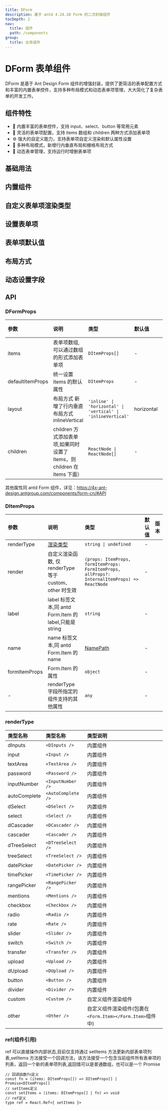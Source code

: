 ```yaml
---
title: DForm
description: 基于 antd 4.24.10 Form 的二次封装组件
tocDepth: 2
nav:
  title: 组件
  path: /components
group:
  title: 业务组件
---
```


# DForm 表单组件

DForm 是基于 Ant Design Form 组件的增强封装，提供了更简洁的表单配置方式和丰富的内置表单控件，支持多种布局模式和动态表单项管理，大大简化了复杂表单的开发工作。

## 组件特性

- 🧩 内置丰富的表单控件，支持 input、select、button 等常用元素
- 🎨 灵活的表单项配置，支持 items 数组和 children 两种方式添加表单项
- ⚙️ 强大的自定义能力，支持表单项自定义渲染和默认属性设置
- 📐 多种布局模式，新增行内垂直布局和栅格布局方式
- 🔄 动态表单管理，支持运行时增删表单项

## 基础用法

<code src="./demos/basicDemo.tsx" title="基础用法" description="通过items添加表单项"></code>

## 内置组件

<code src="./demos/internalRenderDemo.tsx" title="内置组件" description="renderType所支持的内置组件"></code>

## 自定义表单项渲染类型

<code src="./demos/customRenderDemo.tsx" title="自定义表单项渲染类型" description="通过 items 的 renderType 与 render 属性实现自定义渲染类型,renderType='other'时渲染结果会包含在 Form.Item中"></code>

## 设置表单项

<code src="./demos/columnsAndChildrenDemo.tsx" title="设置表单项" description="items与children都可以设置表单项,如果同时存在则children设置的表单项会排在前面"></code>

## 表单项默认值

<code src="./demos/defaultItemPropsDemo.tsx" title="表单项默认值" description="可以通过defaultItemProps统一设置表单项的默认值(只对items添加的表单项生效,且会被items中的同名属性值覆盖)" ></code>

## 布局方式

<code src="./demos/layoutDemo.tsx" title="布局方式" description="新增了行内垂直布局方式inlineVertical和grid栅格布局方式"></code>

## 动态设置字段

<code src="./demos/dynamicItemsDemo.tsx" title="动态设置字段" description="通过ref属性配合useForm可以直接操作组件内部的表单项列表，而不用通过外部state手动管理"></code>

## API

### DFormProps

| 参数             | 说明                                                                      | 类型                                                         | 默认值     | 版本 |
| :--------------- | :------------------------------------------------------------------------ | :----------------------------------------------------------- | :--------- | :--- |
| items            | 表单项数组,可以通过数组的形式添加表单项                                   | `DItemProps[]`                                               | -          |      |
| defaultItemProps | 统一设置 items 的默认属性                                                 | `DItemProps`                                                 | -          |      |
| layout           | 布局方式 新增了行内垂直布局方式 inlineVertical                            | `'inline' \| 'horizontal' \| 'vertical' \| 'inlineVertical'` | horizontal |      |
| children         | children 方式添加表单项,如果同时设置了 items，则 children 在 items 下面） | `ReactNode \| ReactNode[]`                                   | -          |      |

其他属性同 antd Form 组件，详见：https://4x-ant-design.antgroup.com/components/form-cn/#API

### DItemProps

| 参数          | 说明                                                    | 类型                                                                                          | 默认值 | 版本 |
| :------------ | :------------------------------------------------------ | :-------------------------------------------------------------------------------------------- | :----- | :--- |
| renderType    | [渲染类型](#render-type)                                | `string \| undefined`                                                                         | -      |      |
| render        | 自定义渲染函数, 仅 renderType 等于 custom、other 时生效 | `(props: ItemProps, formItemProps: FormItemProps, allProps?: InternalItemProps) => ReactNode` | -      |      |
| label         | label 标签文本,同 antd Form.Item 的 label,只能是 string | `string`                                                                                      | -      |      |
| name          | name 标签文本,同 antd Form.Item 的 name                 | [NamePath](https://4x-ant-design.antgroup.com/components/form-cn/#NamePath)                   | -      |      |
| formItemProps | Form.Item 的属性                                        | `object`                                                                                      | -      |      |
| -             | renderType 字段所指定的组件支持的其他属性               | `any`                                                                                         | -      |      |

<div id="render-type"></div>

### renderType

| 类型名称     | 类型名称           | 类型说明                                                  |
| :----------- | :----------------- | :-------------------------------------------------------- |
| dInputs      | `<DInputs />`      | 内置组件                                                  |
| input        | `<Input />`        | 内置组件                                                  |
| textArea     | `<TextArea />`     | 内置组件                                                  |
| password     | `<Password />`     | 内置组件                                                  |
| inputNumber  | `<InputNumber />`  | 内置组件                                                  |
| autoComplete | `<AutoComplete />` | 内置组件                                                  |
| dSelect      | `<DSelect />`      | 内置组件                                                  |
| select       | `<Select />`       | 内置组件                                                  |
| dCascader    | `<DCascader />`    | 内置组件                                                  |
| cascader     | `<Cascader />`     | 内置组件                                                  |
| dTreeSelect  | `<DTreeSelect />`  | 内置组件                                                  |
| treeSelect   | `<TreeSelect />`   | 内置组件                                                  |
| datePicker   | `<DatePicker />`   | 内置组件                                                  |
| timePicker   | `<TimePicker />`   | 内置组件                                                  |
| rangePicker  | `<RangePicker />`  | 内置组件                                                  |
| mentions     | `<Mentions />`     | 内置组件                                                  |
| checkbox     | `<Checkbox />`     | 内置组件                                                  |
| radio        | `<Radio />`        | 内置组件                                                  |
| rate         | `<Rate />`         | 内置组件                                                  |
| slider       | `<Slider />`       | 内置组件                                                  |
| switch       | `<Switch />`       | 内置组件                                                  |
| transfer     | `<Transfer />`     | 内置组件                                                  |
| upload       | `<Upload />`       | 内置组件                                                  |
| dUpload      | `<DUpload />`      | 内置组件                                                  |
| button       | `<Button />`       | 内置组件                                                  |
| divider      | `<Divider />`      | 内置组件                                                  |
| custom       | `<Custom />`       | 自定义组件渲染组件                                        |
| other        | `<Other />`        | 自定义组件渲染组件(包裹在`<Form.Item></Form.Item>`组件中) |

### ref(组件引用)

ref 可以直接操作内部状态,目前仅支持通过 setItems 方法更新内部表单项列表,setItems 方法接受一个回调方法，该方法接受一个包含当前组件所有表单项的列表，返回一个新的表单项列表,返回值可以是普通数组，也可以是一个 Promise

```
// 回调函数fn定义
const fn = (items: DItemProps[]) => DItemProps[] | Promise<DItemProps[]
// setItems定义
const setItems = (items: DItemProps[] | fn) => void
// ref定义
type ref = React.Ref<{ setItems }>
```
